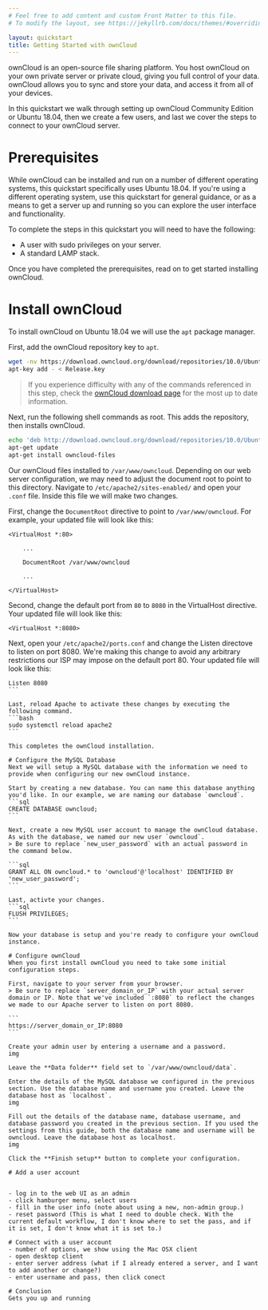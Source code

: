 ```yaml
---
# Feel free to add content and custom Front Matter to this file.
# To modify the layout, see https://jekyllrb.com/docs/themes/#overriding-theme-defaults

layout: quickstart
title: Getting Started with ownCloud
---
```

ownCloud is an open-source file sharing platform. You host ownCloud on your own private server or private cloud, giving you full control of your data. ownCloud allows you to sync and store your data, and access it from all of your devices.

In this quickstart we walk through setting up ownCloud Community Edition or Ubuntu 18.04, then we create a few users, and last we cover the steps to connect to your ownCloud server.

# Prerequisites
While ownCloud can be installed and run on a number of different operating systems, this quickstart specifically uses Ubuntu 18.04. If you're using a different operating system, use this quickstart for general guidance, or as a means to get a server up and running so you can explore the user interface and functionality.

To complete the steps in this quickstart you will need to have the following:
- A user with sudo privileges on your server.
- A standard LAMP stack.

Once you have completed the prerequisites, read on to get started installing ownCloud.

# Install ownCloud
To install ownCloud on Ubuntu 18.04 we will use the `apt` package manager. 

First, add the ownCloud repository key to `apt`.
```bash
wget -nv https://download.owncloud.org/download/repositories/10.0/Ubuntu_18.04/Release.key -O Release.key
apt-key add - < Release.key
```
>If you experience difficulty with any of the commands referenced in this step, check the [ownCloud download page](http://download.owncloud.org/download/repositories/10.0/owncloud/) for the most up to date information.

Next, run the following shell commands as root. This adds the repository, then installs ownCloud.
```bash
echo 'deb http://download.owncloud.org/download/repositories/10.0/Ubuntu_18.04/ /' > /etc/apt/sources.list.d/owncloud.list
apt-get update
apt-get install owncloud-files
```

Our ownCloud files installed to `/var/www/owncloud`. Depending on our web server configuration, we may need to adjust the document root to point to this directory. Navigate to `/etc/apache2/sites-enabled/` and open your `.conf` file. Inside this file we will make two changes.

First, change the `DocumentRoot` directive to point to `/var/www/owncloud`. For example, your updated file will look like this: 
```
<VirtualHost *:80>

    ...

    DocumentRoot /var/www/owncloud

    ...

</VirtualHost>
```

Second, change the default port from `80` to `8080` in the VirtualHost directive. Your updated file will look like this:
```
<VirtualHost *:8080>
```

Next, open your `/etc/apache2/ports.conf` and change the Listen directove to listen on port 8080. We're making this change to avoid any arbitrary restrictions our ISP may impose on the default port 80. Your updated file will look like this:
````
Listen 8080
```

Last, reload Apache to activate these changes by executing the following command.
```bash
sudo systemctl reload apache2
```

This completes the ownCloud installation.

# Configure the MySQL Database
Next we will setup a MySQL database with the information we need to provide when configuring our new ownCloud instance.

Start by creating a new database. You can name this database anything you'd like. In our example, we are naming our database `owncloud`.
```sql
CREATE DATABASE owncloud;
```

Next, create a new MySQL user account to manage the ownCloud database. As with the database, we named our new user `owncloud`. 
> Be sure to replace `new_user_password` with an actual password in the command below.

```sql
GRANT ALL ON owncloud.* to 'owncloud'@'localhost' IDENTIFIED BY 'new_user_password';
```

Last, activte your changes.
```sql
FLUSH PRIVILEGES;
```

Now your database is setup and you're ready to configure your ownCloud instance.

# Configure ownCloud
When you first install ownCloud you need to take some initial configuration steps.

First, navigate to your server from your browser.
> Be sure to replace `server_domain_or_IP` with your actual server domain or IP. Note that we've included `:8080` to reflect the changes we made to our Apache server to listen on port 8080.

```
https://server_domain_or_IP:8080
```

Create your admin user by entering a username and a password.
img

Leave the **Data folder** field set to `/var/www/owncloud/data`.

Enter the details of the MySQL database we configured in the previous section. Use the database name and username you created. Leave the database host as `localhost`.
img

Fill out the details of the database name, database username, and database password you created in the previous section. If you used the settings from this guide, both the database name and username will be owncloud. Leave the database host as localhost.
img

Click the **Finish setup** button to complete your configuration.

# Add a user account


- log in to the web UI as an admin
- click hamburger menu, select users
- fill in the user info (note about using a new, non-admin group.)
- reset password (This is what I need to double check. With the current default workflow, I don't know where to set the pass, and if it is set, I don't know what it is set to.)

# Connect with a user account
- number of options, we show using the Mac OSX client
- open desktop client
- enter server address (what if I already entered a server, and I want to add another or change?)
- enter username and pass, then click conect

# Conclusion
Gets you up and running

